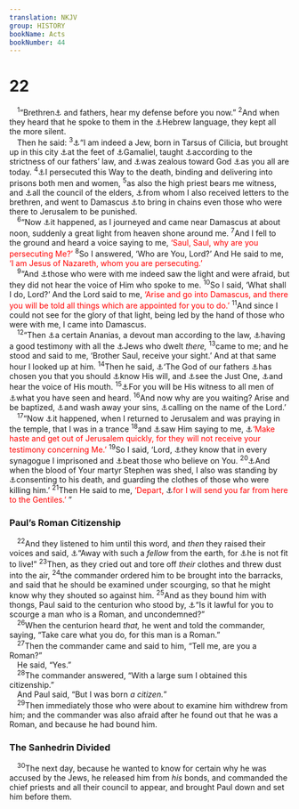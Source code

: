 ```yaml
---
translation: NKJV
group: HISTORY
bookName: Acts 
bookNumber: 44
---
```


<div class="title"><h1>22</h1></div>
<span class="verse cong_22_1"> <sup>1</sup>“Brethren<a data-toggle="tooltip" data-placement="bottom" title="Acts 7:2">⚓</a> and fathers, hear my defense before you now.” </span>
<span class="verse cong_22_2"><sup>2</sup>And when they heard that he spoke to them in the <a data-toggle="tooltip" data-placement="bottom" title="Acts 21:40">⚓</a>Hebrew language, they kept all the more silent.<br/> Then he said: </span>
<span class="verse cong_22_3"><sup>3</sup><a data-toggle="tooltip" data-placement="bottom" title="Acts 21:39; 2 Cor. 11:22">⚓</a>“I am indeed a Jew, born in Tarsus of Cilicia, but brought up in this city <a data-toggle="tooltip" data-placement="bottom" title="Deut. 33:3">⚓</a>at the feet of <a data-toggle="tooltip" data-placement="bottom" title="Acts 5:34">⚓</a>Gamaliel, taught <a data-toggle="tooltip" data-placement="bottom" title="Acts 23:6; 26:5; Phil. 3:6">⚓</a>according to the strictness of our fathers’ law, and <a data-toggle="tooltip" data-placement="bottom" title="Acts 21:20; Gal. 1:14">⚓</a>was zealous toward God <a data-toggle="tooltip" data-placement="bottom" title="(Rom. 10:2)">⚓</a>as you all are today. </span>
<span class="verse cong_22_4"><sup>4</sup><a data-toggle="tooltip" data-placement="bottom" title="Acts 8:3; 26:9–11; Phil. 3:6; 1 Tim. 1:13">⚓</a>I persecuted this Way to the death, binding and delivering into prisons both men and women, </span>
<span class="verse cong_22_5"><sup>5</sup>as also the high priest bears me witness, and <a data-toggle="tooltip" data-placement="bottom" title="Acts 23:14; 24:1; 25:15">⚓</a>all the council of the elders, <a data-toggle="tooltip" data-placement="bottom" title="Luke 22:66; Acts 4:5; 1 Tim. 4:14">⚓</a>from whom I also received letters to the brethren, and went to Damascus <a data-toggle="tooltip" data-placement="bottom" title="Acts 9:2">⚓</a>to bring in chains even those who were there to Jerusalem to be punished.<br/></span>
<span class="verse cong_22_6"> <sup>6</sup>“Now <a data-toggle="tooltip" data-placement="bottom" title="Acts 9:3; 26:12, 13">⚓</a>it happened, as I journeyed and came near Damascus at about noon, suddenly a great light from heaven shone around me. </span>
<span class="verse cong_22_7"><sup>7</sup>And I fell to the ground and heard a voice saying to me, <font color="red">‘Saul, Saul, why are you persecuting Me?’</font></span>
<span class="verse cong_22_8"><sup>8</sup>So I answered, ‘Who are You, Lord?’ And He said to me, <font color="red">‘I am Jesus of Nazareth, whom you are persecuting.’</font><br/></span>
<span class="verse cong_22_9"> <sup>9</sup>“And <a data-toggle="tooltip" data-placement="bottom" title="Dan. 10:7; Acts 9:7">⚓</a>those who were with me indeed saw the light and were afraid, but they did not hear the voice of Him who spoke to me. </span>
<span class="verse cong_22_10"><sup>10</sup>So I said, ‘What shall I do, Lord?’ And the Lord said to me, <font color="red">‘Arise and go into Damascus, and there you will be told all things which are appointed for you to do.’</font></span>
<span class="verse cong_22_11"><sup>11</sup>And since I could not see for the glory of that light, being led by the hand of those who were with me, I came into Damascus.<br/></span>
<span class="verse cong_22_12"> <sup>12</sup>“Then <a data-toggle="tooltip" data-placement="bottom" title="Acts 9:17">⚓</a>a certain Ananias, a devout man according to the law, <a data-toggle="tooltip" data-placement="bottom" title="Acts 10:22">⚓</a>having a good testimony with all the <a data-toggle="tooltip" data-placement="bottom" title="1 Tim. 3:7">⚓</a>Jews who dwelt <i>there,</i></span>
<span class="verse cong_22_13"><sup>13</sup>came to me; and he stood and said to me, ‘Brother Saul, receive your sight.’ And at that same hour I looked up at him. </span>
<span class="verse cong_22_14"><sup>14</sup>Then he said, <a data-toggle="tooltip" data-placement="bottom" title="Acts 3:13; 5:30">⚓</a>‘The God of our fathers <a data-toggle="tooltip" data-placement="bottom" title="Acts 9:15; 26:16; Gal. 1:15">⚓</a>has chosen you that you should <a data-toggle="tooltip" data-placement="bottom" title="Acts 3:14; 7:52">⚓</a>know His will, and <a data-toggle="tooltip" data-placement="bottom" title="Acts 9:17; 26:16; 1 Cor. 9:1; 15:8">⚓</a>see the Just One, <a data-toggle="tooltip" data-placement="bottom" title="1 Cor. 11:23; Gal. 1:12">⚓</a>and hear the voice of His mouth. </span>
<span class="verse cong_22_15"><sup>15</sup><a data-toggle="tooltip" data-placement="bottom" title="Acts 23:11">⚓</a>For you will be His witness to all men of <a data-toggle="tooltip" data-placement="bottom" title="Acts 4:20; 26:16">⚓</a>what you have seen and heard. </span>
<span class="verse cong_22_16"><sup>16</sup>And now why are you waiting? Arise and be baptized, <a data-toggle="tooltip" data-placement="bottom" title="Acts 2:38; 1 Cor. 6:11; (Eph. 5:26); Heb. 10:22">⚓</a>and wash away your sins, <a data-toggle="tooltip" data-placement="bottom" title="Acts 9:14; Rom. 10:13">⚓</a>calling on the name of the Lord.’<br/></span>
<span class="verse cong_22_17"> <sup>17</sup>“Now <a data-toggle="tooltip" data-placement="bottom" title="Acts 9:26; 26:20; 2 Cor. 12:2">⚓</a>it happened, when I returned to Jerusalem and was praying in the temple, that I was in a trance </span>
<span class="verse cong_22_18"><sup>18</sup>and <a data-toggle="tooltip" data-placement="bottom" title="Acts 22:14">⚓</a>saw Him saying to me, <a data-toggle="tooltip" data-placement="bottom" title="Matt. 10:14">⚓</a><font color="red">‘Make haste and get out of Jerusalem quickly, for they will not receive your testimony concerning Me.’</font></span>
<span class="verse cong_22_19"><sup>19</sup>So I said, ‘Lord, <a data-toggle="tooltip" data-placement="bottom" title="Acts 8:3; 22:4">⚓</a>they know that in every synagogue I imprisoned and <a data-toggle="tooltip" data-placement="bottom" title="Matt. 10:17; Acts 26:11">⚓</a>beat those who believe on You. </span>
<span class="verse cong_22_20"><sup>20</sup><a data-toggle="tooltip" data-placement="bottom" title="Acts 7:54—8:1">⚓</a>And when the blood of Your martyr Stephen was shed, I also was standing by <a data-toggle="tooltip" data-placement="bottom" title="Luke 11:48">⚓</a>consenting to his death, and guarding the clothes of those who were killing him.’ </span>
<span class="verse cong_22_21"><sup>21</sup>Then He said to me, <font color="red">‘Depart, </font><a data-toggle="tooltip" data-placement="bottom" title="Acts 9:15; Rom. 1:5; 11:13; Gal. 2:7, 8; Eph. 3:7, 8; 1 Tim. 2:7; 2 Tim. 1:11">⚓</a><font color="red">for I will send you far from here to the Gentiles.’</font> ”<br/></span>
<div class="title"><h3>Paul’s Roman Citizenship</h3></div>
<span class="verse cong_22_22"> <sup>22</sup>And they listened to him until this word, and <i>then</i> they raised their voices and said, <a data-toggle="tooltip" data-placement="bottom" title="Acts 21:36; 1 Thess. 2:16">⚓</a>“Away with such a <i>fellow</i> from the earth, for <a data-toggle="tooltip" data-placement="bottom" title="Acts 25:24">⚓</a>he is not fit to live!” </span>
<span class="verse cong_22_23"><sup>23</sup>Then, as they cried out and tore off <i>their</i> clothes and threw dust into the air, </span>
<span class="verse cong_22_24"><sup>24</sup>the commander ordered him to be brought into the barracks, and said that he should be examined under scourging, so that he might know why they shouted so against him. </span>
<span class="verse cong_22_25"><sup>25</sup>And as they bound him with thongs, Paul said to the centurion who stood by, <a data-toggle="tooltip" data-placement="bottom" title="Acts 16:37">⚓</a>“Is it lawful for you to scourge a man who is a Roman, and uncondemned?”<br/></span>
<span class="verse cong_22_26"> <sup>26</sup>When the centurion heard <i>that,</i> he went and told the commander, saying, “Take care what you do, for this man is a Roman.”<br/></span>
<span class="verse cong_22_27"> <sup>27</sup>Then the commander came and said to him, “Tell me, are you a Roman?”<br/> He said, “Yes.”<br/></span>
<span class="verse cong_22_28"> <sup>28</sup>The commander answered, “With a large sum I obtained this citizenship.”<br/> And Paul said, “But I was born <i>a</i> <i>citizen.</i>”<br/></span>
<span class="verse cong_22_29"> <sup>29</sup>Then immediately those who were about to examine him withdrew from him; and the commander was also afraid after he found out that he was a Roman, and because he had bound him.<br/></span>
<div class="title"><h3>The Sanhedrin Divided</h3></div>
<span class="verse cong_22_30"> <sup>30</sup>The next day, because he wanted to know for certain why he was accused by the Jews, he released him from <i>his</i> bonds, and commanded the chief priests and all their council to appear, and brought Paul down and set him before them.<br/></span>
